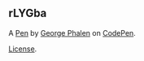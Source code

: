 rLYGba
------


A [Pen](http://codepen.io/gphalen/pen/rLYGba) by [George Phalen](http://codepen.io/gphalen) on [CodePen](http://codepen.io/).

[License](http://codepen.io/gphalen/pen/rLYGba/license).